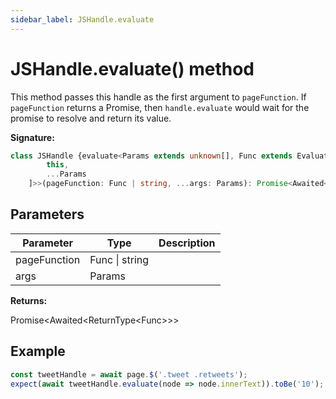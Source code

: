 ```yaml
---
sidebar_label: JSHandle.evaluate
---
```

# JSHandle.evaluate() method

This method passes this handle as the first argument to `pageFunction`. If `pageFunction` returns a Promise, then `handle.evaluate` would wait for the promise to resolve and return its value.

**Signature:**

```typescript
class JSHandle {evaluate<Params extends unknown[], Func extends EvaluateFunc<[this, ...Params]> = EvaluateFunc<[
        this,
        ...Params
    ]>>(pageFunction: Func | string, ...args: Params): Promise<Awaited<ReturnType<Func>>>;}
```

## Parameters

|  Parameter | Type | Description |
|  --- | --- | --- |
|  pageFunction | Func \| string |  |
|  args | Params |  |

**Returns:**

Promise&lt;Awaited&lt;ReturnType&lt;Func&gt;&gt;&gt;

## Example


```ts
const tweetHandle = await page.$('.tweet .retweets');
expect(await tweetHandle.evaluate(node => node.innerText)).toBe('10');
```

